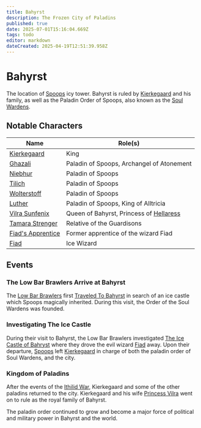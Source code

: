 ```yaml
---
title: Bahyrst
description: The Frozen City of Paladins
published: true
date: 2025-07-01T15:16:04.669Z
tags: todo
editor: markdown
dateCreated: 2025-04-19T12:51:39.958Z
---
```


# Bahyrst
The location of [Spoops](/characters/spoops) icy tower. Bahyrst is ruled by [Kierkegaard](/characters/kierkegaard) and his family, as well as the Paladin Order of Spoops, also known as the [Soul Wardens](/organizations/soul-wardens). 


## Notable Characters
| Name | Role(s) |
|------|------|
| [Kierkegaard](/characters/kierkegaard) | King |
| [Ghazali](/characters/ghazali) | Paladin of Spoops, Archangel of Atonement |
| [Niebhur](/characters/niebhur) | Paladin of Spoops |
| [Tilich](/characters/tilich) | Paladin of Spoops |
| [Wolterstoff](/characters/wolterstoff) | Paladin of Spoops | 
| [Luther](/characters/luther) | Paladin of Spoops, King of Alltricia | 
| [Vilra Sunfenix](/characters/vilra-sunfenix) | Queen of Bahyrst, Princess of [Hellaress](/locations/Ereriad/Hellaress) |
| [Tamara Strenger](/characters/tamara-strenger) | Relative of the Guardisons | 
| [Fiad's Apprentice](/characters/fiads-apprentice) | Former apprentice of the wizard Fiad | 
| [Fiad](/characters/fisd) | Ice Wizard | 


## Events

### The Low Bar Brawlers Arrive at Bahyrst
The [Low Bar Brawlers](/organizations/low-bar-brawlers) first [Traveled To Bahyrst](/Events/traveling-to-bahyrst) in search of an ice castle which Spoops magically inherited. During this visit, the Order of the Soul Wardens was founded.


### Investigating The Ice Castle
During their visit to Bahyrst, the Low Bar Brawlers investigated [The Ice Castle of Bahryst](/Events/the-ice-castle-of-bahyrst) where they drove the evil wizard [Fiad](/characters/fiad) away. Upon their departure, [Spoops](/characters/spoops) left [Kierkegaard](/characters/kierkegaard) in charge of both the paladin order of Soul Wardens, and the city.


### Kingdom of Paladins
After the events of the [Ithilid War](/Events/ithilid-war), Kierkegaard and some of the other paladins returned to the city. Kierkegaard and his wife [Princess Vilra](/characters/vilra-sunfenix) went on to rule as the royal family of Bahyrst.

The paladin order continued to grow and become a major force of political and military power in Bahyrst and the world.